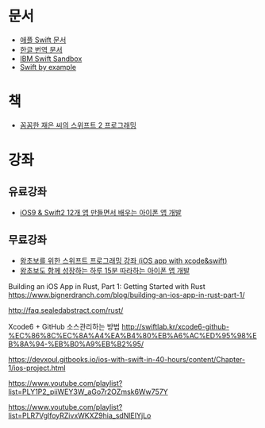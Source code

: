 ﻿

# 문서
* [애플 Swift 문서](https://developer.apple.com/library/ios/documentation/Swift/Conceptual/Swift_Programming_Language/)
* [한글 번역 문서](http://lean-tra.github.io/Swift-Korean/)
* [IBM Swift Sandbox](https://swiftlang.ng.bluemix.net/)
* [Swift by example](http://brettbukowski.github.io/SwiftExamples/)


# 책
* [꼼꼼한 재은 씨의 스위프트 2 프로그래밍](http://www.yes24.com/24/goods/21624131)

# 강좌
## 유료강좌
* [iOS9 & Swift2 12개 앱 만들면서 배우는 아이폰 앱 개발](https://www.inflearn.com/course/ios9-swift2-아이폰-개발)

## 무료강좌
* [왕초보를 위한 스위프트 프로그래밍 강좌 (iOS app with xcode&swift)](https://www.inflearn.com/course/%EC%99%95%EC%B4%88%EB%B3%B4%EB%A5%BC-%EC%9C%84%ED%95%9C-%EC%8A%A4%EC%9C%84%ED%94%84%ED%8A%B8-%ED%94%84%EB%A1%9C%EA%B7%B8%EB%9E%98%EB%B0%8D-%EA%B0%95%EC%A2%8C-ios-app-xcodeswift/)
* [왕초보도 함께 성장하는 하루 15분 따라하는 아이폰 앱 개발](https://www.inflearn.com/course/%EC%95%84%EC%9D%B4%ED%8F%B0-%EA%B0%9C%EB%B0%9C-%EC%95%B1-%EB%84%88%EB%82%98%EC%95%B1/)



Building an iOS App in Rust, Part 1: Getting Started with Rust
https://www.bignerdranch.com/blog/building-an-ios-app-in-rust-part-1/

http://faq.sealedabstract.com/rust/

Xcode6 + GitHub 소스관리하는 방법
http://swiftlab.kr/xcode6-github-%EC%86%8C%EC%8A%A4%EA%B4%80%EB%A6%AC%ED%95%98%EB%8A%94-%EB%B0%A9%EB%B2%95/


https://devxoul.gitbooks.io/ios-with-swift-in-40-hours/content/Chapter-1/ios-project.html


https://www.youtube.com/playlist?list=PLY1P2_piiWEY3W_aGo7r2OZmsk6Ww757Y


https://www.youtube.com/playlist?list=PLR7VglfoyRZivxWKXZ9hia_sdNlEIYjLo
